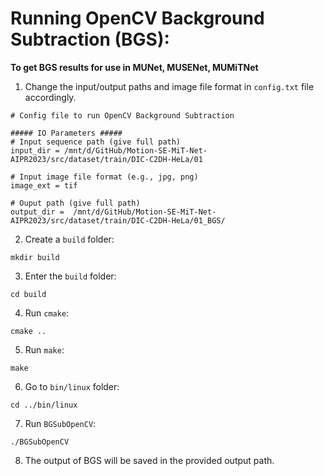 # Running OpenCV Background Subtraction (BGS):

**To get BGS results for use in MUNet, MUSENet, MUMiTNet**

1. Change the input/output paths and image file format in ```config.txt``` file accordingly. 
```
# Config file to run OpenCV Background Subtraction

##### IO Parameters #####
# Input sequence path (give full path)
input_dir = /mnt/d/GitHub/Motion-SE-MiT-Net-AIPR2023/src/dataset/train/DIC-C2DH-HeLa/01 

# Input image file format (e.g., jpg, png)
image_ext = tif

# Ouput path (give full path)
output_dir =  /mnt/d/GitHub/Motion-SE-MiT-Net-AIPR2023/src/dataset/train/DIC-C2DH-HeLa/01_BGS/ 
``` 

2. Create a ```build``` folder:  
```
mkdir build
```

3. Enter the ```build``` folder:
```
cd build
```

4. Run ```cmake```:
```
cmake ..
```

5. Run ```make```:
```
make
```

6. Go to ```bin/linux``` folder:
```
cd ../bin/linux
```

7. Run ```BGSubOpenCV```:
```
./BGSubOpenCV
```

8. The output of BGS will be saved in the provided output path.